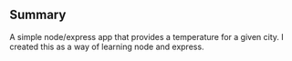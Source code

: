 ## Summary

A simple node/express app that provides a temperature for a given city. I created this as a way of learning node and express. 
